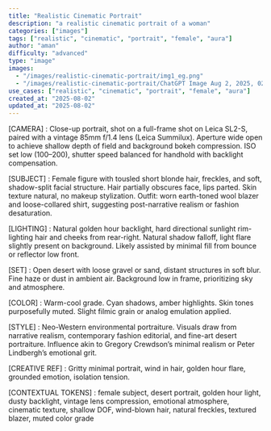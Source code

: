 ```yaml
---
title: "Realistic Cinematic Portrait"
description: "a realistic cinematic portrait of a woman"
categories: ["images"]
tags: ["realistic", "cinematic", "portrait", "female", "aura"]
author: "aman"
difficulty: "advanced"
type: "image"
images: 
  - "/images/realistic-cinematic-portrait/img1_eg.png"
  - "/images/realistic-cinematic-portrait/ChatGPT Image Aug 2, 2025, 02_05_56 AM.png"
use_cases: ["realistic", "cinematic", "portrait", "female", "aura"]
created_at: "2025-08-02"
updated_at: "2025-08-02"
---
```



[CAMERA] : Close-up portrait, shot on a full-frame shot on Leica SL2-S, paired with a vintage 85mm f/1.4 lens (Leica Summilux). Aperture wide open to achieve shallow depth of field and background bokeh compression. ISO set low (100–200), shutter speed balanced for handhold with backlight compensation.

[SUBJECT] : Female figure with tousled short blonde hair, freckles, and soft, shadow-split facial structure. Hair partially obscures face, lips parted. Skin texture natural, no makeup stylization. Outfit: worn earth-toned wool blazer and loose-collared shirt, suggesting post-narrative realism or fashion desaturation.

[LIGHTING] : Natural golden hour backlight, hard directional sunlight rim-lighting hair and cheeks from rear-right. Natural shadow falloff, light flare slightly present on background. Likely assisted by minimal fill from bounce or reflector low front.

[SET] : Open desert with loose gravel or sand, distant structures in soft blur. Fine haze or dust in ambient air. Background low in frame, prioritizing sky and atmosphere.

[COLOR] : Warm-cool grade. Cyan shadows, amber highlights. Skin tones purposefully muted. Slight filmic grain or analog emulation applied.

[STYLE] : Neo-Western environmental portraiture. Visuals draw from narrative realism, contemporary fashion editorial, and fine-art desert portraiture. Influence akin to Gregory Crewdson’s minimal realism or Peter Lindbergh’s emotional grit.

[CREATIVE REF] : Gritty minimal portrait, wind in hair, golden hour flare, grounded emotion, isolation tension.

[CONTEXTUAL TOKENS] : female subject, desert portrait, golden hour light, dusty backlight, vintage lens compression, emotional atmosphere, cinematic texture, shallow DOF, wind-blown hair, natural freckles, textured blazer, muted color grade